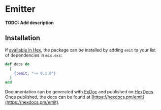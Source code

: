 # Emitter

**TODO: Add description**

## Installation

If [available in Hex](https://hex.pm/docs/publish), the package can be installed
by adding `emit` to your list of dependencies in `mix.exs`:

```elixir
def deps do
  [
    {:emit, "~> 0.1.0"}
  ]
end
```

Documentation can be generated with [ExDoc](https://github.com/elixir-lang/ex_doc)
and published on [HexDocs](https://hexdocs.pm). Once published, the docs can
be found at [https://hexdocs.pm/emit](https://hexdocs.pm/emit).

